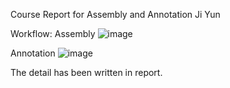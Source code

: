 Course Report for Assembly and Annotation
Ji Yun


Workflow:
Assembly
![image](https://github.com/Mrcloud123456/assembly-and-annoncing-report-code-from-Ji-Yun/assets/62454241/fdbd43cf-53d0-416e-ab2e-e3c262e7c388)

Annotation
![image](https://github.com/Mrcloud123456/assembly-and-annoncing-report-code-from-Ji-Yun/assets/62454241/dd1f6169-5438-4000-825e-cd05d9cdbab0)

The detail has been written in report.

